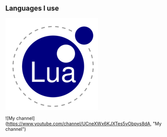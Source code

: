 ## Languages I use
![Lua][lua-logo]

![My channel] (https://www.youtube.com/channel/UCneXWx6KJXTes5vObpys8dA, "My channel")

[lua-logo]: https://raw.githubusercontent.com/github/explore/80688e429a7d4ef2fca1e82350fe8e3517d3494d/topics/lua/lua.png "Lua"
